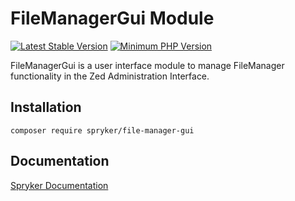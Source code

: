 # FileManagerGui Module
[![Latest Stable Version](https://poser.pugx.org/spryker/file-manager-gui/v/stable.svg)](https://packagist.org/packages/spryker/file-manager-gui)
[![Minimum PHP Version](https://img.shields.io/badge/php-%3E%3D%208.2-8892BF.svg)](https://php.net/)

FileManagerGui is a user interface module to manage FileManager functionality in the Zed Administration Interface.

## Installation

```
composer require spryker/file-manager-gui
```

## Documentation

[Spryker Documentation](https://docs.spryker.com)
